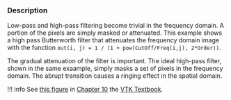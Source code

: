 ### Description

Low-pass and high-pass filtering become trivial in the frequency domain. A portion of the pixels are simply masked or attenuated. This example shows a high pass Butterworth filter that attenuates the frequency domain image with the function  `out(i, j) = 1 / (1 + pow(CutOff/Freq(i,j), 2*Order))`.

The gradual attenuation of the filter is important. The ideal high-pass filter, shown in the same exaample, simply masks a set of pixels in the frequency domain. The abrupt transition causes a ringing effect in the spatial domain.

!!! info
    See [this figure](../../../VTKBook/10Chapter10/#Figure%2010-11) in [Chapter 10](../../../VTKBook/10Chapter10) the [VTK Textbook](../../../VTKBook/01Chapter1).
